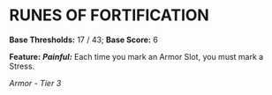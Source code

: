 # RUNES OF FORTIFICATION

**Base Thresholds:** 17 / 43; **Base Score:** 6

**Feature:** ***Painful:*** Each time you mark an Armor Slot, you must mark a Stress.

*Armor - Tier 3*